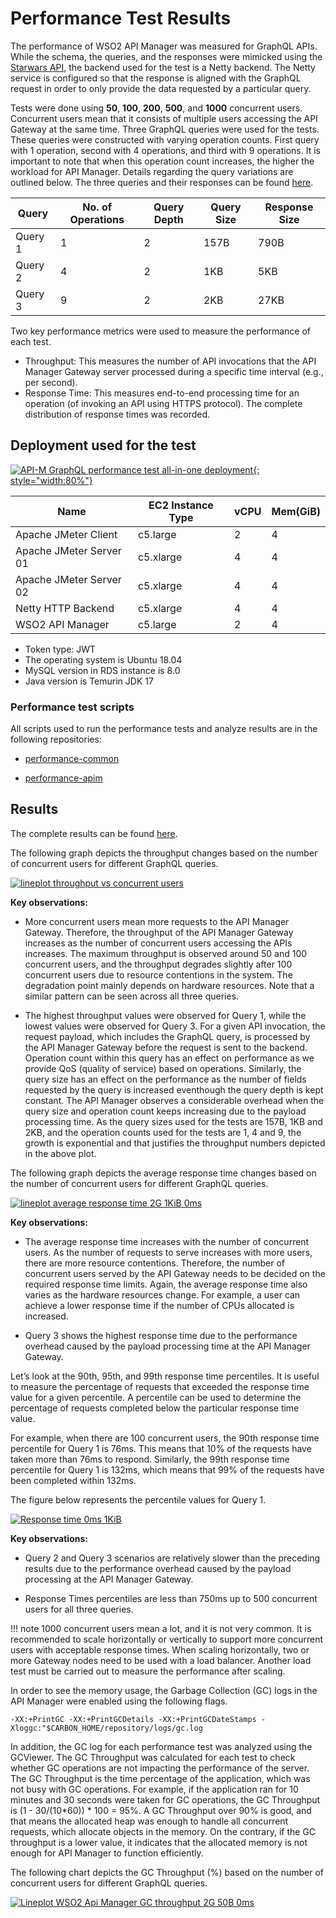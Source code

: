 # Performance Test Results

The performance of WSO2 API Manager was measured for GraphQL APIs. While the schema, the queries, and the responses were mimicked using the [Starwars API](https://github.com/wso2/samples-apim/tree/master/graphql-backend), the backend used for the test is a Netty backend. The Netty service is configured so that the response is aligned with the GraphQL request in order to only provide the data requested by a particular query.

Tests were done using **50**, **100**, **200**, **500**, and **1000** concurrent users. Concurrent users mean that it consists of multiple users accessing the API Gateway at the same time. Three GraphQL queries were used for the tests. These queries were constructed with varying operation counts. First query with 1 operation, second with 4 operations, and third with 9 operations. It is important to note that when this operation count increases, the higher the workload for API Manager. Details regarding the query variations are outlined below. The three queries and their responses can be found [here](https://github.com/wso2/performance-apim/tree/master-graphql/resources).

<table>
<thead>
  <tr>
    <th><b>Query</b></th>
    <th><b>No. of Operations</b></th>
    <th><b>Query Depth</b></th>
    <th><b>Query Size</b></th>
    <th><b>Response Size</b></th>
  </tr>
</thead>
<tbody>
  <tr>
    <td>Query 1</td>
    <td>1</td>
    <td>2</td>
    <td>157B</td>
    <td>790B</td>
  </tr>
  <tr>
    <td>Query 2</td>
    <td>4</td>
    <td>2</td>
    <td>1KB</td>
    <td>5KB</td>
  </tr>
  <tr>
    <td>Query 3</td>
    <td>9</td>
    <td>2</td>
    <td>2KB</td>
    <td>27KB</td>
  </tr>
</tbody>
</table>

Two key performance metrics were used to measure the performance of each test. 

- Throughput: This measures the number of API invocations that the API Manager Gateway server processed during a specific time interval (e.g., per second). 
- Response Time: This measures end-to-end processing time for an operation (of invoking an API using HTTPS protocol). The complete distribution of response times was recorded.

## Deployment used for the test

[![API-M GraphQL performance test all-in-one deployment]({{base_path}}/assets/img/setup-and-install/performance-test-results/graphql/apim_performance_test_all_in_one_deployment_graphql.png){: style="width:80%"}]({{base_path}}/assets/img/setup-and-install/performance-test-results/graphql/apim_performance_test_all_in_one_deployment_graphql.png)

<table>
<thead>
  <tr>
    <th>Name</th>
    <th>EC2 Instance Type</th>
    <th>vCPU</th>
    <th>Mem(GiB)</th>
  </tr>
</thead>
<tbody>
  <tr>
    <td>Apache JMeter Client</td>
    <td>c5.large</td>
    <td>2</td>
    <td>4</td>
  </tr>
  <tr>
    <td>Apache JMeter Server 01</td>
    <td>c5.xlarge</td>
    <td>4</td>
    <td>4</td>
  </tr>
  <tr>
    <td>Apache JMeter Server 02</td>
    <td>c5.xlarge</td>
    <td>4</td>
    <td>4</td>
  </tr>
  <tr>
    <td>Netty HTTP Backend</td>
    <td>c5.xlarge</td>
    <td>4</td>
    <td>4</td>
  </tr>
  <tr>
    <td>WSO2 API Manager</td>
    <td>c5.large</td>
    <td>2</td>
    <td>4</td>
  </tr>
</tbody>
</table>

- Token type: JWT
- The operating system is Ubuntu 18.04
- MySQL version in RDS instance is 8.0
- Java version is Temurin JDK 17

### Performance test scripts

All scripts used to run the performance tests and analyze results are in the following repositories:

- [performance-common](https://github.com/ashera96/performance-common)

- [performance-apim](https://github.com/ashera96/performance-apim)

## Results

The complete results can be found [here](https://github.com/wso2/performance-apim/blob/performance-test-447-2024-03-12_05-54-54/performance/benchmarks/summary.md).

The following graph depicts the throughput changes based on the number of concurrent users for different GraphQL queries.

[![lineplot throughput vs concurrent users]({{base_path}}/assets/img/setup-and-install/performance-test-results/graphql/thrpt_0ms.png)]({{base_path}}/assets/img/setup-and-install/performance-test-results/graphql/thrpt_0ms.png)

**Key observations:**

- More concurrent users mean more requests to the API Manager Gateway. Therefore, the throughput of the API Manager Gateway increases as the number of concurrent users accessing the APIs increases. The maximum throughput is observed around 50 and 100 concurrent users, and the throughput degrades slightly after 100 concurrent users due to resource contentions in the system. The degradation point mainly depends on hardware resources. Note that a similar pattern can be seen across all three queries.

- The highest throughput values were observed for Query 1, while the lowest values were observed for Query 3. For a given API invocation, the request payload, which includes the GraphQL query, is processed by the API Manager Gateway before the request is sent to the backend. Operation count within this query has an effect on performance as we provide QoS (quality of service) based on operations. Similarly, the query size has an effect on the performance as the number of fields requested by the query is increased eventhough the query depth is kept constant. The API Manager observes a considerable overhead when the query size and operation count keeps increasing due to the payload processing time. As the query sizes used for the tests are 157B, 1KB and 2KB, and the operation counts used for the tests are 1, 4 and 9, the growth is exponential and that justifies the throughput numbers depicted in the above plot.


The following graph depicts the average response time changes based on the number of concurrent users for different GraphQL queries.

[![lineplot average response time 2G 1KiB 0ms]({{base_path}}/assets/img/setup-and-install/performance-test-results/graphql/avgt_0ms.png)]({{base_path}}/assets/img/setup-and-install/performance-test-results/graphql/avgt_0ms.png)

**Key observations:**

- The average response time increases with the number of concurrent users. As the number of requests to serve increases with more users, there are more resource contentions. Therefore, the number of concurrent users served by the API Gateway needs to be decided on the required response time limits. Again, the average response time also varies as the hardware resources change. For example, a user can achieve a lower response time if the number of CPUs allocated is increased.

- Query 3 shows the highest response time due to the performance overhead caused by the payload processing time at the API Manager Gateway.


Let’s look at the 90th, 95th, and 99th response time percentiles. It is useful to measure the percentage of requests that exceeded the response time value for a given percentile. A percentile can be used to determine the percentage of requests completed below the particular response time value.

For example, when there are 100 concurrent users, the 90th response time percentile for Query 1 is 76ms. This means that 10% of the requests have taken more than 76ms to respond. Similarly, the 99th response time percentile for Query 1 is 132ms, which means that 99% of the requests have been completed within 132ms.

The figure below represents the percentile values for Query 1.

[![Response time 0ms 1KiB]({{base_path}}/assets/img/setup-and-install/performance-test-results/graphql/response-time-summary-query1-0ms.png)]({{base_path}}/assets/img/setup-and-install/performance-test-results/graphql/response-time-summary-query1-0ms.png)

**Key observations:**

- Query 2 and Query 3 scenarios are relatively slower than the preceding results due to the performance overhead caused by the payload processing at the API Manager Gateway.

- Response Times percentiles are less than 750ms up to 500 concurrent users for all three queries.

!!! note
    1000 concurrent users mean a lot, and it is not very common. It is recommended to scale horizontally or vertically to support more concurrent users with acceptable response times. When scaling horizontally, two or more Gateway nodes need to be used with a load balancer. Another load test must be carried out to measure the performance after scaling.

In order to see the memory usage, the Garbage Collection (GC) logs in the API Manager were enabled using the following flags.

```
-XX:+PrintGC -XX:+PrintGCDetails -XX:+PrintGCDateStamps -Xloggc:"$CARBON_HOME/repository/logs/gc.log
```

In addition, the GC log for each performance test was analyzed using the GCViewer.
The GC Throughput was calculated for each test to check whether GC operations are not impacting the performance of the server. The GC Throughput is the time percentage of the application, which was not busy with GC operations. For example, if the application ran for 10 minutes and 30 seconds were taken for GC operations, the GC Throughput is (1 - 30/(10*60)) * 100 = 95%. A GC Throughput over 90% is good, and that means the allocated heap was enough to handle all concurrent requests, which allocate objects in the memory. On the contrary, if the GC throughput is a lower value, it indicates that the allocated memory is not enough for API Manager to function efficiently.

The following chart depicts the GC Throughput (%) based on the number of concurrent users for different GraphQL queries.

[![Lineplot WSO2 Api Manager GC throughput 2G 50B 0ms]({{base_path}}/assets/img/setup-and-install/performance-test-results/graphql/gc_0ms.png)]({{base_path}}/assets/img/setup-and-install/performance-test-results/graphql/gc_0ms.png)

